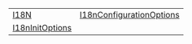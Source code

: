 |                                                                                  |                                                                                                    |
| -------------------------------------------------------------------------------- | -------------------------------------------------------------------------------------------------- |
| [I18N](/i18n/interface/i18n/i18n.md)                                             | [I18nConfigurationOptions](/i18n/interface/i18n-configuration-options/i18nconfigurationoptions.md) |
| [I18nInitOptions](/i18n/interface/i18n-configuration-options/i18ninitoptions.md) |                                                                                                    |